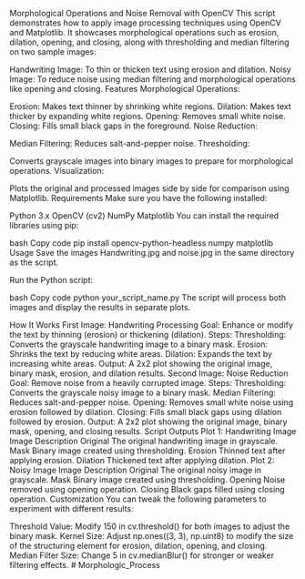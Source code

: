 Morphological Operations and Noise Removal with OpenCV
This script demonstrates how to apply image processing techniques using OpenCV and Matplotlib. It showcases morphological operations such as erosion, dilation, opening, and closing, along with thresholding and median filtering on two sample images:

Handwriting Image: To thin or thicken text using erosion and dilation.
Noisy Image: To reduce noise using median filtering and morphological operations like opening and closing.
Features
Morphological Operations:

Erosion: Makes text thinner by shrinking white regions.
Dilation: Makes text thicker by expanding white regions.
Opening: Removes small white noise.
Closing: Fills small black gaps in the foreground.
Noise Reduction:

Median Filtering: Reduces salt-and-pepper noise.
Thresholding:

Converts grayscale images into binary images to prepare for morphological operations.
Visualization:

Plots the original and processed images side by side for comparison using Matplotlib.
Requirements
Make sure you have the following installed:

Python 3.x
OpenCV (cv2)
NumPy
Matplotlib
You can install the required libraries using pip:

bash
Copy code
pip install opencv-python-headless numpy matplotlib
Usage
Save the images Handwriting.jpg and noise.jpg in the same directory as the script.

Run the Python script:

bash
Copy code
python your_script_name.py
The script will process both images and display the results in separate plots.

How It Works
First Image: Handwriting Processing
Goal: Enhance or modify the text by thinning (erosion) or thickening (dilation).
Steps:
Thresholding: Converts the grayscale handwriting image to a binary mask.
Erosion: Shrinks the text by reducing white areas.
Dilation: Expands the text by increasing white areas.
Output:
A 2x2 plot showing the original image, binary mask, erosion, and dilation results.
Second Image: Noise Reduction
Goal: Remove noise from a heavily corrupted image.
Steps:
Thresholding: Converts the grayscale noisy image to a binary mask.
Median Filtering: Reduces salt-and-pepper noise.
Opening: Removes small white noise using erosion followed by dilation.
Closing: Fills small black gaps using dilation followed by erosion.
Output:
A 2x2 plot showing the original image, binary mask, opening, and closing results.
Script Outputs
Plot 1: Handwriting Image
Image	Description
Original	The original handwriting image in grayscale.
Mask	Binary image created using thresholding.
Erosion	Thinned text after applying erosion.
Dilation	Thickened text after applying dilation.
Plot 2: Noisy Image
Image	Description
Original	The original noisy image in grayscale.
Mask	Binary image created using thresholding.
Opening	Noise removed using opening operation.
Closing	Black gaps filled using closing operation.
Customization
You can tweak the following parameters to experiment with different results:

Threshold Value:
Modify 150 in cv.threshold() for both images to adjust the binary mask.
Kernel Size:
Adjust np.ones((3, 3), np.uint8) to modify the size of the structuring element for erosion, dilation, opening, and closing.
Median Filter Size:
Change 5 in cv.medianBlur() for stronger or weaker filtering effects.
#   M o r p h o l o g i c _ P r o c e s s  
 